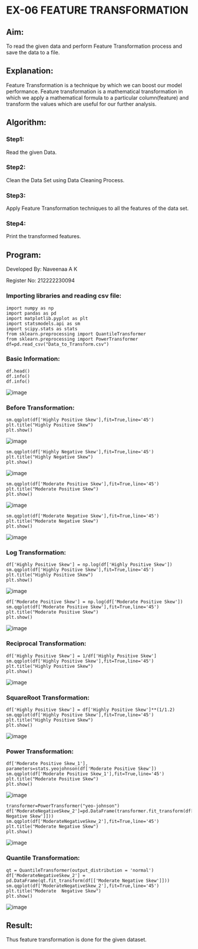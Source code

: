 # EX-06 FEATURE TRANSFORMATION
## Aim:
To read the given data and perform Feature Transformation process and save the data to a file.

## Explanation:
Feature Transformation is a technique by which we can boost our model performance. Feature transformation is a mathematical transformation in which we apply a mathematical formula to a particular column(feature) and transform the values which are useful for our further analysis.

## Algorithm:
### Step1:
Read the given Data.
### Step2: 
Clean the Data Set using Data Cleaning Process.
### Step3:
Apply Feature Transformation techniques to all the features of the data set.
### Step4:
Print the transformed features.
## Program:
Developed By: Naveenaa A K

Register No: 212222230094

### Importing libraries and reading csv file:
```
import numpy as np
import pandas as pd
import matplotlib.pyplot as plt
import statsmodels.api as sm
import scipy.stats as stats
from sklearn.preprocessing import QuantileTransformer
from sklearn.preprocessing import PowerTransformer
df=pd.read_csv("Data_to_Transform.csv")
```
### Basic Information:
```
df.head()
df.info()
df.info()
```
![image](https://github.com/naveenaakumarasamy/Datascience-Ex06/assets/113497406/72d2d78c-0fb1-49f5-a07f-333e66ed5129)
  
### Before Transformation:
```
sm.qqplot(df['Highly Positive Skew'],fit=True,line='45')
plt.title("Highly Positive Skew")
plt.show()
```
![image](https://github.com/naveenaakumarasamy/Datascience-Ex06/assets/113497406/5e82854d-26b6-40c1-978b-32e7d0602353)

```
sm.qqplot(df['Highly Negative Skew'],fit=True,line='45')
plt.title("Highly Negative Skew")
plt.show()
```
![image](https://github.com/naveenaakumarasamy/Datascience-Ex06/assets/113497406/3979bffa-21ba-4627-8a87-eeb9e3c4bcfc)

```
sm.qqplot(df['Moderate Positive Skew'],fit=True,line='45')
plt.title("Moderate Positive Skew")
plt.show()
```
![image](https://github.com/naveenaakumarasamy/Datascience-Ex06/assets/113497406/ebb2084a-d071-4b7a-bc31-7aef5c457f7f)

```
sm.qqplot(df['Moderate Negative Skew'],fit=True,line='45')
plt.title("Moderate Negative Skew")
plt.show()
```
 ![image](https://github.com/naveenaakumarasamy/Datascience-Ex06/assets/113497406/3d768a5d-b0ed-4a76-a927-ab14cc662469)

### Log Transformation:
```
df['Highly Positive Skew'] = np.log(df['Highly Positive Skew'])
sm.qqplot(df['Highly Positive Skew'],fit=True,line='45')
plt.title("Highly Positive Skew")
plt.show()
```
![image](https://github.com/naveenaakumarasamy/Datascience-Ex06/assets/113497406/5c07c1ea-c813-4aaa-8a44-0948726d002e)

```
df['Moderate Positive Skew'] = np.log(df['Moderate Positive Skew'])
sm.qqplot(df['Moderate Positive Skew'],fit=True,line='45')
plt.title("Moderate Positive Skew")
plt.show()
```
![image](https://github.com/naveenaakumarasamy/Datascience-Ex06/assets/113497406/08656ed3-4840-4db2-bbc7-bc11ac494364)

### Reciprocal Transformation:
```
df['Highly Positive Skew'] = 1/df['Highly Positive Skew']
sm.qqplot(df['Highly Positive Skew'],fit=True,line='45')
plt.title("Highly Positive Skew")
plt.show()
```
![image](https://github.com/naveenaakumarasamy/Datascience-Ex06/assets/113497406/795fa4fc-60f2-4fdb-8cf6-e16beeff330a)

### SquareRoot Transformation:
```
df['Highly Positive Skew'] = df['Highly Positive Skew']**(1/1.2)
sm.qqplot(df['Highly Positive Skew'],fit=True,line='45')
plt.title("Highly Positive Skew")
plt.show()
```
![image](https://github.com/naveenaakumarasamy/Datascience-Ex06/assets/113497406/62d30af5-5e7d-48ce-85a0-38da9ee46ff4)

### Power Transformation:
```
df['Moderate Positive Skew_1'], parameters=stats.yeojohnson(df['Moderate Positive Skew'])
sm.qqplot(df['Moderate Positive Skew_1'],fit=True,line='45')
plt.title("Moderate Positive Skew")
plt.show()
```
![image](https://github.com/naveenaakumarasamy/Datascience-Ex06/assets/113497406/5082edbc-ab56-4d2b-98e5-f3097fdf3f9d)

```
transformer=PowerTransformer("yeo-johnson")
df['ModerateNegativeSkew_2']=pd.DataFrame(transformer.fit_transform(df[['Moderate Negative Skew']]))
sm.qqplot(df['ModerateNegativeSkew_2'],fit=True,line='45')
plt.title("Moderate Negative Skew")
plt.show()
```
![image](https://github.com/naveenaakumarasamy/Datascience-Ex06/assets/113497406/43bb56f7-7bc7-46b7-acc9-943b8dd72000)
 
### Quantile Transformation:
```
qt = QuantileTransformer(output_distribution = 'normal')
df['ModerateNegativeSkew_2'] = pd.DataFrame(qt.fit_transform(df[['Moderate Negative Skew']]))
sm.qqplot(df['ModerateNegativeSkew_2'],fit=True,line='45')
plt.title("Moderate  Negative Skew")
plt.show()
```
![image](https://github.com/naveenaakumarasamy/Datascience-Ex06/assets/113497406/dea278eb-c146-4201-bcf2-c479949d597e)

## Result:
Thus feature transformation is done for the given dataset.
